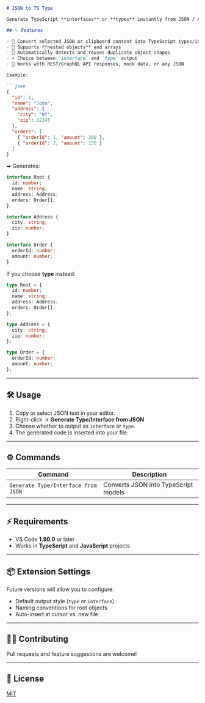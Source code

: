 
````markdown
# JSON to TS Type

Generate TypeScript **interfaces** or **types** instantly from JSON / API responses — right inside VS Code.

## ✨ Features

- 🚀 Convert selected JSON or clipboard content into TypeScript types/interfaces  
- 🔁 Supports **nested objects** and arrays  
- 🔎 Automatically detects and reuses duplicate object shapes  
- ⚡ Choice between `interface` and `type` output  
- 🧩 Works with REST/GraphQL API responses, mock data, or any JSON  

Example:

```json
{
  "id": 1,
  "name": "John",
  "address": {
    "city": "NY",
    "zip": 12345
  },
  "orders": [
    { "orderId": 1, "amount": 200 },
    { "orderId": 2, "amount": 150 }
  ]
}
````

➡ Generates:

```ts
interface Root {
  id: number;
  name: string;
  address: Address;
  orders: Order[];
}

interface Address {
  city: string;
  zip: number;
}

interface Order {
  orderId: number;
  amount: number;
}
```

If you choose **type** instead:

```ts
type Root = {
  id: number;
  name: string;
  address: Address;
  orders: Order[];
};

type Address = {
  city: string;
  zip: number;
};

type Order = {
  orderId: number;
  amount: number;
};
```

---

## 🛠️ Usage

1. Copy or select JSON text in your editor.
2. Right-click → **Generate Type/Interface from JSON**
3. Choose whether to output as `interface` or `type`.
4. The generated code is inserted into your file.

---

## ⚙️ Commands

| Command                             | Description                          |
| ----------------------------------- | ------------------------------------ |
| `Generate Type/Interface from JSON` | Converts JSON into TypeScript models |

---

## ⚡ Requirements

* VS Code **1.90.0** or later
* Works in **TypeScript** and **JavaScript** projects

---

## 📦 Extension Settings

Future versions will allow you to configure:

* Default output style (`type` or `interface`)
* Naming conventions for root objects
* Auto-insert at cursor vs. new file

---

## 🧑‍💻 Contributing

Pull requests and feature suggestions are welcome!

---

## 📄 License

[MIT](LICENSE)

